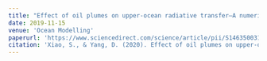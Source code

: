 ```yaml
---
title: "Effect of oil plumes on upper-ocean radiative transfer—A numerical study"
date: 2019-11-15
venue: 'Ocean Modelling'
paperurl: 'https://www.sciencedirect.com/science/article/pii/S1463500319300629'
citation: 'Xiao, S., & Yang, D. (2020). Effect of oil plumes on upper-ocean radiative transfer—A numerical study. Ocean Modelling, 145, 101522.'
---
```

